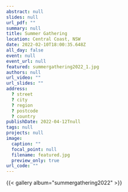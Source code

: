 ```yaml
---
abstract: null
slides: null
url_pdf: ""
summary: null
title: Summer Gathering
location: Central Coast, NSW
date: 2022-02-10T18:00:35.648Z
all_day: false
event: null
event_url: null
featured: summergathering2022_1.jpg
authors: null
url_video: ""
url_slides: ""
address:
  ? street
  ? city
  ? region
  ? postcode
  ? country
publishDate: 2022-04-12Tnull
tags: null
projects: null
image:
  caption: ""
  focal_point: null
  filename: featured.jpg
  preview_only: true
url_code: ""
---
```


{{< gallery album="summergathering2022" >}}
